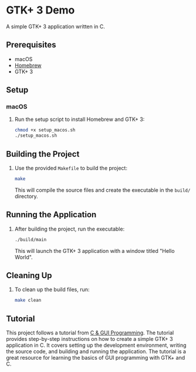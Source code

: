 # GTK+ 3 Demo

A simple GTK+ 3 application written in C.

## Prerequisites

- macOS
- [Homebrew](https://brew.sh/)
- GTK+ 3

## Setup

### macOS

1. Run the setup script to install Homebrew and GTK+ 3:

    ```sh
    chmod +x setup_macos.sh
    ./setup_macos.sh
    ```

## Building the Project

1. Use the provided `Makefile` to build the project:

    ```sh
    make
    ```

    This will compile the source files and create the executable in the `build/` directory.

## Running the Application

1. After building the project, run the executable:

    ```sh
    ./build/main
    ```

    This will launch the GTK+ 3 application with a window titled "Hello World".

## Cleaning Up

1. To clean up the build files, run:

    ```sh
    make clean
    ```

## Tutorial
This project follows a tutorial from [C & GUI Programming](https://magpi.raspberrypi.com/books/c-gui-programming-2/). The tutorial provides step-by-step instructions on how to create a simple GTK+ 3 application in C. It covers setting up the development environment, writing the source code, and building and running the application. The tutorial is a great resource for learning the basics of GUI programming with GTK+ and C.
